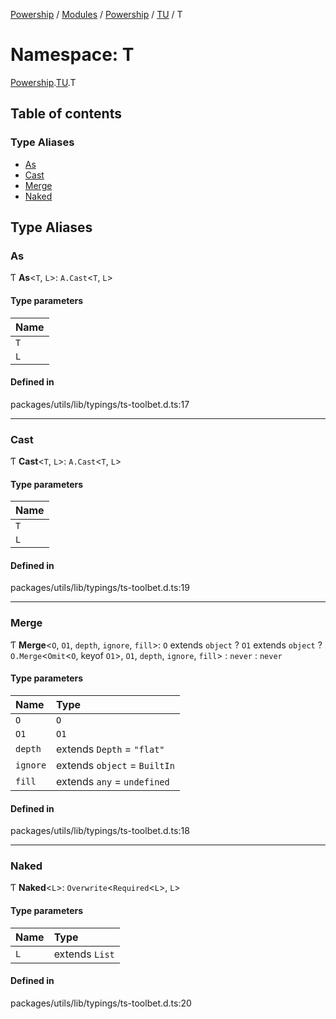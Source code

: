 [Powership](../README.md) / [Modules](../modules.md) / [Powership](Powership.md) / [TU](Powership.TU.md) / T

# Namespace: T

[Powership](Powership.md).[TU](Powership.TU.md).T

## Table of contents

### Type Aliases

- [As](Powership.TU.T.md#as)
- [Cast](Powership.TU.T.md#cast)
- [Merge](Powership.TU.T.md#merge)
- [Naked](Powership.TU.T.md#naked)

## Type Aliases

### As

Ƭ **As**<`T`, `L`\>: `A.Cast`<`T`, `L`\>

#### Type parameters

| Name |
| :------ |
| `T` |
| `L` |

#### Defined in

packages/utils/lib/typings/ts-toolbet.d.ts:17

___

### Cast

Ƭ **Cast**<`T`, `L`\>: `A.Cast`<`T`, `L`\>

#### Type parameters

| Name |
| :------ |
| `T` |
| `L` |

#### Defined in

packages/utils/lib/typings/ts-toolbet.d.ts:19

___

### Merge

Ƭ **Merge**<`O`, `O1`, `depth`, `ignore`, `fill`\>: `O` extends `object` ? `O1` extends `object` ? `O.Merge`<`Omit`<`O`, keyof `O1`\>, `O1`, `depth`, `ignore`, `fill`\> : `never` : `never`

#### Type parameters

| Name | Type |
| :------ | :------ |
| `O` | `O` |
| `O1` | `O1` |
| `depth` | extends `Depth` = ``"flat"`` |
| `ignore` | extends `object` = `BuiltIn` |
| `fill` | extends `any` = `undefined` |

#### Defined in

packages/utils/lib/typings/ts-toolbet.d.ts:18

___

### Naked

Ƭ **Naked**<`L`\>: `Overwrite`<`Required`<`L`\>, `L`\>

#### Type parameters

| Name | Type |
| :------ | :------ |
| `L` | extends `List` |

#### Defined in

packages/utils/lib/typings/ts-toolbet.d.ts:20
